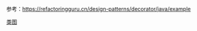 参考：https://refactoringguru.cn/design-patterns/decorator/java/example

[类图](/design_pattern/structural/decorate/datasource/装饰器模式.png)
